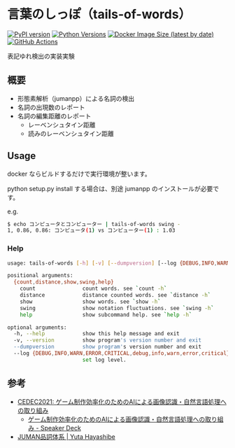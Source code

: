 # 言葉のしっぽ（tails-of-words）

[![PyPI version](https://badge.fury.io/py/tails-of-words.svg)](https://badge.fury.io/py/tails-of-words)
[![Python Versions](https://img.shields.io/pypi/pyversions/tails-of-words.svg)](https://pypi.org/project/tails-of-words/)
[![Docker Image Size (latest by date)](https://img.shields.io/docker/image-size/srzzumix/tails-of-words)](https://hub.docker.com/r/srzzumix/tails-of-words)
[![GitHub Actions](https://github.com/srz-zumix/tails-of-words/actions/workflows/main.yml/badge.svg)](https://github.com/srz-zumix/tails-of-words/actions/workflows/main.yml)

表記ゆれ検出の実装実験

## 概要

* 形態素解析（jumanpp）による名詞の検出
* 名詞の出現数のレポート
* 名詞の編集距離のレポート
  * レーベンシュタイン距離
  * 読みのレーベンシュタイン距離

## Usage

docker ならビルドするだけで実行環境が整います。

python setup.py install する場合は、別途 jumanpp のインストールが必要です。

e.g.

```sh
$ echo コンピュータとコンピューター | tails-of-words swing -
1, 0.86, 0.86: コンピュータ(1) vs コンピューター(1) : 1.03
```

### Help

```sh
usage: tails-of-words [-h] [-v] [--dumpversion] [--log {DEBUG,INFO,WARN,ERROR,CRITICAL,debug,info,warn,error,critical}] {count,distance,show,swing,help} ...

positional arguments:
  {count,distance,show,swing,help}
    count               count words. see `count -h`
    distance            distance counted words. see `distance -h`
    show                show words. see `show -h`
    swing               show notation fluctuations. see `swing -h`
    help                show subcommand help. see `help -h`

optional arguments:
  -h, --help            show this help message and exit
  -v, --version         show program's version number and exit
  --dumpversion         show program's version number and exit
  --log {DEBUG,INFO,WARN,ERROR,CRITICAL,debug,info,warn,error,critical}
                        set log level.
```

## 参考

* [CEDEC2021: ゲーム制作効率化のためのAIによる画像認識・自然言語処理への取り組み](https://cedec.cesa.or.jp/2021/session/detail/s6049c15401f23)
  * [ゲーム制作効率化のためのAIによる画像認識・自然言語処理への取り組み - Speaker Deck](https://speakerdeck.com/cygames/kemuzhi-zuo-xiao-lu-hua-falsetamefalseainiyoruhua-xiang-ren-shi-zi-ran-yan-yu-chu-li-hefalsequ-rizu-mi) 
* [JUMAN品詞体系 | Yuta Hayashibe](https://hayashibe.jp/tr/juman/dictionary/pos)
